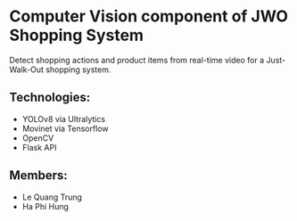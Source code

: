 # Computer Vision component of JWO Shopping System

Detect shopping actions and product items from real-time video for a Just-Walk-Out shopping system.

## Technologies:
- YOLOv8 via Ultralytics
- Movinet via Tensorflow
- OpenCV
- Flask API

## Members:
- Le Quang Trung
- Ha Phi Hung
